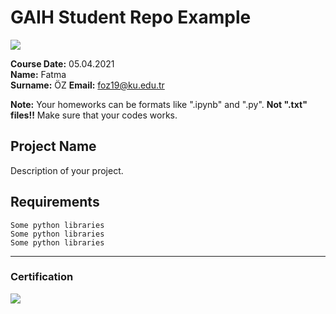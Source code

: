 # GAIH Student Repo Example
![](img/newlogo.png)

**Course Date:** 05.04.2021  
**Name:** Fatma  
**Surname:** ÖZ 
**Email:** foz19@ku.edu.tr 

**Note:** Your homeworks can be formats like ".ipynb" and ".py". **Not ".txt" files!!** Make sure that your codes works.  

## Project Name
Description of your project.

## Requirements
```
Some python libraries
Some python libraries
Some python libraries
```
---

### Certification
![](img/TopLearnerCertificate.png)

